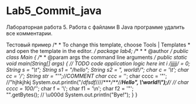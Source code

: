 # Lab5_Commit_java
Лабораторная работа 5.  Работа с файлами
В Java программе удалить все комментарии.

Тестовый пример
    /*
     * To change this template, choose Tools | Templates
     * and open the template in the editor.
     */
    package lab4;
    /**
     *
     * @author
     */
    public class Main {
        /**
         * @param args the command line arguments
         */
        public static void main(String[] args) {
            // TODO code application logic here
            int i /*jjjjj*/ = 0;
            String s = "\t"; String s1 = "/*hello"; String s2 = ", world!*/";
            char c = '\t';
            char cc = '/';
            String str = "'";//COMMENT
            char ccc = '*';
            char cccc = '"'; //"hjhkjhkj
            System.out.println("/*dfsdf*////****/**//**Hello\", \\'world!\\");/**/ //
            char cccc = 100/'*';
            char f = '\\';
            char f1 = '\n';
            char f2 = '\"';       
            "".getBytes();
            //  \u000d System.out.println("Bye!");
        }
    }
